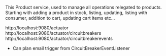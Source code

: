 This Product service, used to manage all operations relegated to products.
Starting with adding a product in stock, listing, updating, listing with consumer, addition to cart, updating cart items etc...

http://localhost:9080/actuator
http://localhost:9080/actuator/circuitbreakers
http://localhost:9080/actuator/circuitbreakerevents

- Can plan email trigger from CircuitBreakerEventListener